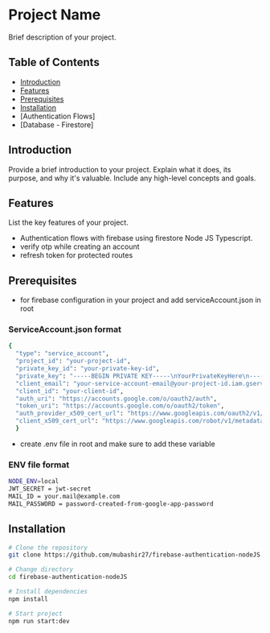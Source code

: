 # Project Name

Brief description of your project.

## Table of Contents

- [Introduction](#introduction)
- [Features](#features)
- [Prerequisites](#prerequisites)
- [Installation](#installation)
- [Authentication Flows]
- [Database - Firestore]

## Introduction

Provide a brief introduction to your project. Explain what it does, its purpose, and why it's valuable. Include any high-level concepts and goals.

## Features

List the key features of your project.

- Authentication flows with firebase using firestore Node JS Typescript.
- verify otp while creating an account
- refresh token for protected routes

## Prerequisites

- for firebase configuration in your project and add serviceAccount.json in root

### ServiceAccount.json format

```bash
{
  "type": "service_account",
  "project_id": "your-project-id",
  "private_key_id": "your-private-key-id",
  "private_key": "-----BEGIN PRIVATE KEY-----\nYourPrivateKeyHere\n-----END PRIVATE KEY-----",
  "client_email": "your-service-account-email@your-project-id.iam.gserviceaccount.com",
  "client_id": "your-client-id",
  "auth_uri": "https://accounts.google.com/o/oauth2/auth",
  "token_uri": "https://accounts.google.com/o/oauth2/token",
  "auth_provider_x509_cert_url": "https://www.googleapis.com/oauth2/v1/certs",
  "client_x509_cert_url": "https://www.googleapis.com/robot/v1/metadata/x509/your-service-account-email%40your-project-id.iam.gserviceaccount.com"
  }
```

- create .env file in root and make sure to add these variable

### ENV file format

```bash
NODE_ENV=local
JWT_SECRET = jwt-secret
MAIL_ID = your.mail@example.com
MAIL_PASSWORD = password-created-from-google-app-password
```

## Installation

```bash
# Clone the repository
git clone https://github.com/mubashir27/firebase-authentication-nodeJS.git

# Change directory
cd firebase-authentication-nodeJS

# Install dependencies
npm install

# Start project
npm run start:dev
```
